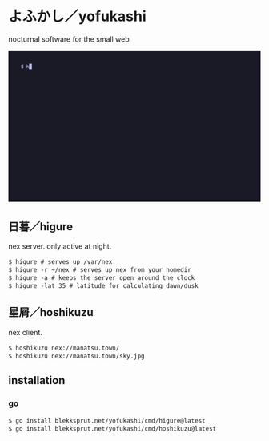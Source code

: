 # よふかし／yofukashi

nocturnal software for the small web

![yofukashi in action (gif)](yofukashi.gif)

## 日暮／higure

nex server. only active at night.

```
$ higure # serves up /var/nex
$ higure -r ~/nex # serves up nex from your homedir
$ higure -a # keeps the server open around the clock
$ higure -lat 35 # latitude for calculating dawn/dusk
```

## 星屑／hoshikuzu

nex client.

```
$ hoshikuzu nex://manatsu.town/
$ hoshikuzu nex://manatsu.town/sky.jpg
```

## installation

### go

```
$ go install blekksprut.net/yofukashi/cmd/higure@latest
$ go install blekksprut.net/yofukashi/cmd/hoshikuzu@latest
```
